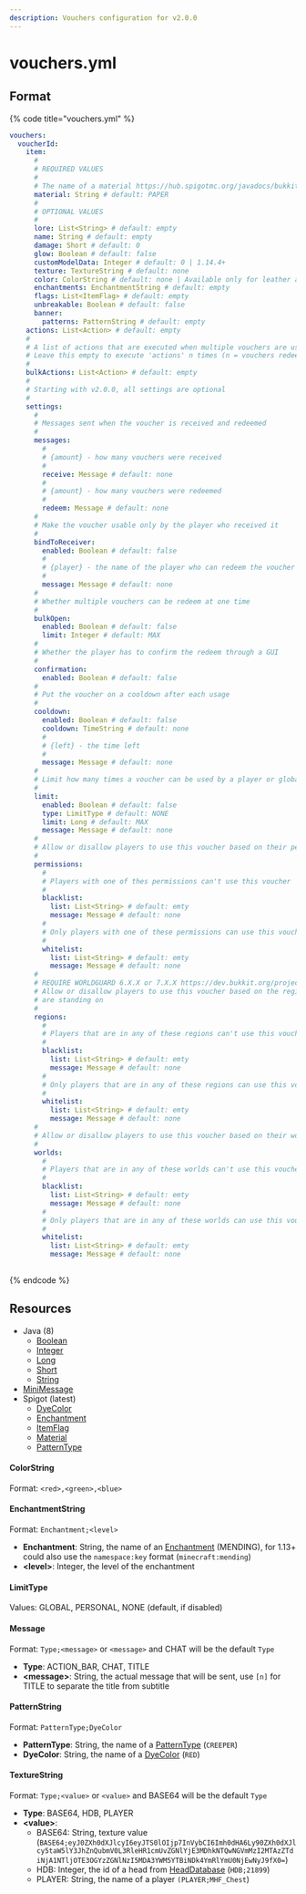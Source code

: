 ```yaml
---
description: Vouchers configuration for v2.0.0
---
```


# vouchers.yml

## Format

{% code title="vouchers.yml" %}
```yaml
vouchers:
  voucherId:
    item:
      #
      # REQUIRED VALUES
      #
      # The name of a material https://hub.spigotmc.org/javadocs/bukkit/org/bukkit/Material.html
      material: String # default: PAPER
      #
      # OPTIONAL VALUES
      #
      lore: List<String> # default: empty
      name: String # default: empty
      damage: Short # default: 0
      glow: Boolean # default: false
      customModelData: Integer # default: 0 | 1.14.4+
      texture: TextureString # default: none
      color: ColorString # default: none | Available only for leather armor
      enchantments: EnchantmentString # default: empty
      flags: List<ItemFlag> # default: empty
      unbreakable: Boolean # default: false
      banner:
        patterns: PatternString # default: empty
    actions: List<Action> # default: empty
    #
    # A list of actions that are executed when multiple vouchers are used.
    # Leave this empty to execute 'actions' n times (n = vouchers redeemed)
    #
    bulkActions: List<Action> # default: empty
    #
    # Starting with v2.0.0, all settings are optional
    #
    settings:
      #
      # Messages sent when the voucher is received and redeemed
      #
      messages:
        #
        # {amount} - how many vouchers were received
        #
        receive: Message # default: none
        #
        # {amount} - how many vouchers were redeemed
        #
        redeem: Message # default: none
      #
      # Make the voucher usable only by the player who received it
      #
      bindToReceiver:
        enabled: Boolean # default: false
        #
        # {player} - the name of the player who can redeem the voucher
        #
        message: Message # default: none
      #
      # Whether multiple vouchers can be redeem at one time
      #
      bulkOpen:
        enabled: Boolean # default: false
        limit: Integer # default: MAX
      #
      # Whether the player has to confirm the redeem through a GUI
      #
      confirmation:
        enabled: Boolean # default: false
      #
      # Put the voucher on a cooldown after each usage
      #
      cooldown:
        enabled: Boolean # default: false
        cooldown: TimeString # default: none
        #
        # {left} - the time left
        #
        message: Message # default: none
      #
      # Limit how many times a voucher can be used by a player or global
      #
      limit:
        enabled: Boolean # default: false
        type: LimitType # default: NONE
        limit: Long # default: MAX
        message: Message # default: none
      #
      # Allow or disallow players to use this voucher based on their permissions
      #
      permissions:
        #
        # Players with one of thes permissions can't use this voucher
        #
        blacklist:
          list: List<String> # default: emty
          message: Message # default: none
        #
        # Only players with one of these permissions can use this voucher
        #
        whitelist:
          list: List<String> # default: emty
          message: Message # default: none
      #
      # REQUIRE WORLDGUARD 6.X.X or 7.X.X https://dev.bukkit.org/projects/worldguard
      # Allow or disallow players to use this voucher based on the region they
      # are standing on
      #
      regions:
        #
        # Players that are in any of these regions can't use this voucher
        #
        blacklist:
          list: List<String> # default: emty
          message: Message # default: none
        #
        # Only players that are in any of these regions can use this voucher
        #
        whitelist:
          list: List<String> # default: emty
          message: Message # default: none
      #
      # Allow or disallow players to use this voucher based on their world
      #
      worlds:
        #
        # Players that are in any of these worlds can't use this voucher
        #
        blacklist:
          list: List<String> # default: emty
          message: Message # default: none
        #
        # Only players that are in any of these worlds can use this voucher
        #
        whitelist:
          list: List<String> # default: emty
          message: Message # default: none
      
```
{% endcode %}

## Resources

* Java (8)
  * [Boolean](https://docs.oracle.com/javase/8/docs/api/java/lang/Boolean.html)
  * [Integer](https://docs.oracle.com/javase/8/docs/api/java/lang/Integer.html)
  * [Long](https://docs.oracle.com/javase/8/docs/api/java/lang/Long.html)
  * [Short](https://docs.oracle.com/javase/8/docs/api/java/lang/Short.html)
  * [String](https://docs.oracle.com/javase/8/docs/api/java/lang/String.html)
* [MiniMessage](https://docs.adventure.kyori.net/minimessage)
* Spigot (latest)
  * [DyeColor](https://hub.spigotmc.org/javadocs/bukkit/org/bukkit/DyeColor.html#enum-constant-summary)
  * [Enchantment](https://hub.spigotmc.org/javadocs/bukkit/org/bukkit/enchantments/Enchantment.html#field-summary)
  * [ItemFlag](https://hub.spigotmc.org/javadocs/bukkit/org/bukkit/inventory/ItemFlag.html#enum-constant-summary)
  * [Material](https://hub.spigotmc.org/javadocs/bukkit/org/bukkit/Material.html#enum-constant-summary)
  * [PatternType](https://hub.spigotmc.org/javadocs/bukkit/org/bukkit/block/banner/PatternType.html#enum-constant-summary)

#### ColorString

Format: `<red>,<green>,<blue>`

#### **EnchantmentString**

Format: `Enchantment;<level>`

* **Enchantment**: String, the name of an [Enchantment](https://hub.spigotmc.org/javadocs/bukkit/org/bukkit/enchantments/Enchantment.html#field-summary) (MENDING), for 1.13+ could also use the `namespace:key` format (`minecraft:mending`)
* **\<level>**: Integer, the level of the enchantment

#### LimitType

Values: GLOBAL, PERSONAL, NONE (default, if disabled)

#### Message

Format: `Type;<message>` or `<message>` and CHAT will be the default `Type`

* **Type**: ACTION\_BAR, CHAT, TITLE
* **\<message>**: String, the actual message that will be sent, use `[n]` for TITLE to separate the title from subtitle

#### PatternString

Format: `PatternType;DyeColor`

* **PatternType**: String, the name of a [PatternType](https://hub.spigotmc.org/javadocs/bukkit/org/bukkit/block/banner/PatternType.html#enum-constant-summary) (`CREEPER`)
* **DyeColor**: String, the name of a [DyeColor](vouchers.yml.md#format) (`RED`)

#### TextureString

Format: `Type;<value>` or `<value>` and BASE64 will be the default `Type`

* **Type**: BASE64, HDB, PLAYER
* **\<value>**:
  * BASE64: String, texture value (`BASE64;eyJ0ZXh0dXJlcyI6eyJTS0lOIjp7InVybCI6Imh0dHA6Ly90ZXh0dXJlcy5taW5lY3JhZnQubmV0L3RleHR1cmUvZGNlYjE3MDhkNTQwNGVmMzI2MTAzZTdiNjA1NTljOTE3OGYzZGNlNzI5MDA3YWM5YTBiNDk4YmRlYmU0NjEwNyJ9fX0=`)
  * HDB: Integer, the id of a head from [HeadDatabase](https://www.spigotmc.org/resources/head-database.14280/) (`HDB;21899`)
  * PLAYER: String, the name of a player `(PLAYER;MHF_Chest`)
